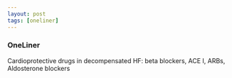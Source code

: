 ```yaml
---
layout: post
tags: [oneliner]
---
```



### OneLiner

Cardioprotective drugs in decompensated HF: beta blockers, ACE I, ARBs, Aldosterone blockers
